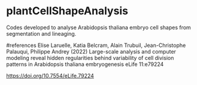 # plantCellShapeAnalysis
Codes developed to analyse Arabidopsis thaliana embryo cell shapes from segmentation and lineaging.

#references
Elise Laruelle, Katia Belcram, Alain Trubuil, Jean-Christophe Palauqui, Philippe Andrey (2022) Large-scale analysis and computer modeling reveal hidden regularities behind variability of cell division patterns in Arabidopsis thaliana embryogenesis eLife 11:e79224

https://doi.org/10.7554/eLife.79224
